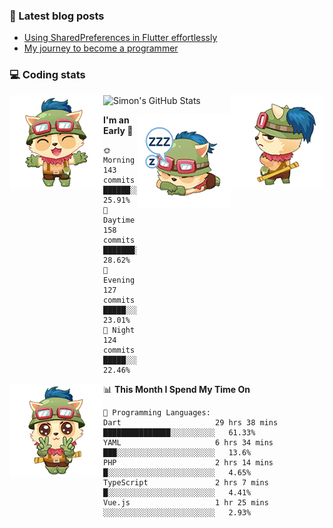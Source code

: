 ### 📘 Latest blog posts

<!-- BLOG-POST-LIST:START -->
- [Using SharedPreferences in Flutter effortlessly](http://blog.codingteemo.me/2020/07/15/Using-SharedPreferences-in-Flutter-effortlessly/)
- [My journey to become a programmer](http://blog.codingteemo.me/2018/07/14/My-journey-to-become-a-programmer/)
<!-- BLOG-POST-LIST:END -->

### 💻 Coding stats
<img align="right" src="https://raw.githubusercontent.com/simonpham/simonpham/master/assets/images/6kiur.gif" >


<img align="left" src="https://raw.githubusercontent.com/simonpham/simonpham/master/assets/images/5kiur.gif" >

![Simon's GitHub Stats](https://github-readme-stats-obu2qdcs2.vercel.app/api?username=simonpham)

<img align="right" src="https://raw.githubusercontent.com/simonpham/simonpham/master/assets/images/4kiur.gif" >

<!--START_SECTION:waka-->
**I'm an Early 🐤** 

```text
🌞 Morning    143 commits    ██████░░░░░░░░░░░░░░░░░░░   25.91% 
🌆 Daytime    158 commits    ███████░░░░░░░░░░░░░░░░░░   28.62% 
🌃 Evening    127 commits    █████░░░░░░░░░░░░░░░░░░░░   23.01% 
🌙 Night      124 commits    █████░░░░░░░░░░░░░░░░░░░░   22.46%

```


<img align="left" src="https://raw.githubusercontent.com/simonpham/simonpham/master/assets/images/19kiur.gif" >📊 **This Month I Spend My Time On** 

```text
💬 Programming Languages: 
Dart                     29 hrs 38 mins      ███████████████░░░░░░░░░░   61.33% 
YAML                     6 hrs 34 mins       ███░░░░░░░░░░░░░░░░░░░░░░   13.6% 
PHP                      2 hrs 14 mins       █░░░░░░░░░░░░░░░░░░░░░░░░   4.65% 
TypeScript               2 hrs 7 mins        █░░░░░░░░░░░░░░░░░░░░░░░░   4.41% 
Vue.js                   1 hr 25 mins        ░░░░░░░░░░░░░░░░░░░░░░░░░   2.93%

```


<!--END_SECTION:waka-->
